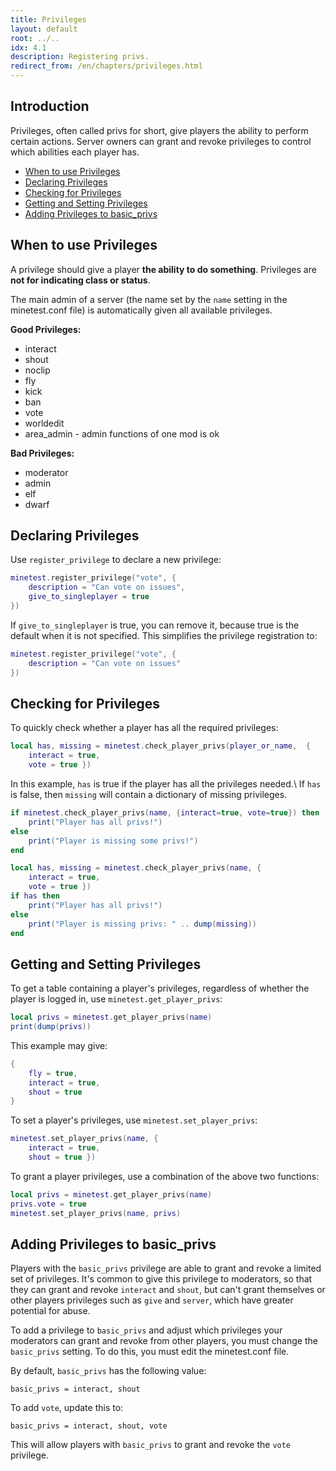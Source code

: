 ```yaml
---
title: Privileges
layout: default
root: ../..
idx: 4.1
description: Registering privs.
redirect_from: /en/chapters/privileges.html
---
```


## Introduction

Privileges, often called privs for short, give players the ability to perform
certain actions. Server owners can grant and revoke privileges to control
which abilities each player has.

* [When to use Privileges](#when-to-use-privileges)
* [Declaring Privileges](#declaring-privileges)
* [Checking for Privileges](#checking-for-privileges)
* [Getting and Setting Privileges](#getting-and-setting-privileges)
* [Adding Privileges to basic_privs](#adding-privileges-to-basic-privs)

## When to use Privileges

A privilege should give a player **the ability to do something**.
Privileges are **not for indicating class or status**.

The main admin of a server (the name set by the `name` setting in the
minetest.conf file) is automatically given all available privileges.

**Good Privileges:**

* interact
* shout
* noclip
* fly
* kick
* ban
* vote
* worldedit
* area_admin - admin functions of one mod is ok

**Bad Privileges:**

* moderator
* admin
* elf
* dwarf

## Declaring Privileges

Use `register_privilege` to declare a new privilege:

```lua
minetest.register_privilege("vote", {
    description = "Can vote on issues",
    give_to_singleplayer = true
})
```

If `give_to_singleplayer` is true, you can remove it, because true is the default
when it is not specified. This simplifies the privilege registration to:

```lua
minetest.register_privilege("vote", {
    description = "Can vote on issues"
})
```

## Checking for Privileges

To quickly check whether a player has all the required privileges:

```lua
local has, missing = minetest.check_player_privs(player_or_name,  {
    interact = true,
    vote = true })
```

In this example, `has` is true if the player has all the privileges needed.\\
If `has` is false, then `missing` will contain a dictionary
of missing privileges.

```lua
if minetest.check_player_privs(name, {interact=true, vote=true}) then
    print("Player has all privs!")
else
    print("Player is missing some privs!")
end

local has, missing = minetest.check_player_privs(name, {
    interact = true,
    vote = true })
if has then
    print("Player has all privs!")
else
    print("Player is missing privs: " .. dump(missing))
end
```

## Getting and Setting Privileges

To get a table containing a player's privileges, regardless of whether
the player is logged in, use `minetest.get_player_privs`:

```lua
local privs = minetest.get_player_privs(name)
print(dump(privs))
```

This example may give:

```lua
{
    fly = true,
    interact = true,
    shout = true
}
```

To set a player's privileges, use `minetest.set_player_privs`:

```lua
minetest.set_player_privs(name, {
    interact = true,
    shout = true })
```

To grant a player privileges, use a combination of the above two functions:

```lua
local privs = minetest.get_player_privs(name)
privs.vote = true
minetest.set_player_privs(name, privs)
```

## Adding Privileges to basic_privs

Players with the `basic_privs` privilege are able to grant and revoke a limited
set of privileges. It's common to give this privilege to moderators, so that
they can grant and revoke `interact` and `shout`, but can't grant themselves or other
players privileges such as `give` and `server`, which have greater potential for abuse.

To add a privilege to `basic_privs` and adjust which privileges your moderators can
grant and revoke from other players, you must change the `basic_privs` setting.
To do this, you must edit the minetest.conf file.

By default, `basic_privs` has the following value:

    basic_privs = interact, shout

To add `vote`, update this to:

    basic_privs = interact, shout, vote

This will allow players with `basic_privs` to grant and revoke the `vote` privilege.
